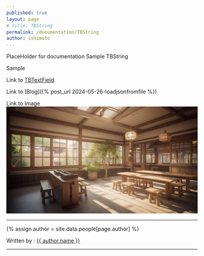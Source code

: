 ```yaml
---
published: true
layout: page
# title: TBString
permalink: /documentation/TBString
author: ishimoto
---
```


PlaceHolder for documentation Sample TBString


Sample 

Link to [TBTextField](/documentation/TBTextField).

Link to [Blog]({% post_url 2024-05-26-loadjsonfromfile %})

Link to Image ![alt](/assets/26824679_m.jpg)







---

{% assign author = site.data.people[page.author] %}

Written by : <a rel="author" href="https://twitter.com/{{ author.twitter }}" title="{{ author.name }}"> {{ author.name }}</a>

---
